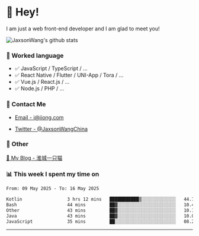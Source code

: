 # 👋 Hey!

I am just a web front-end developer and I am glad to meet you!

![JaxsonWang's github stats](https://github-readme-stats.vercel.app/api?username=JaxsonWang&&show_icons=true&&title_color=1abc9c&&icon_color=1abc9c)


### 📝 Worked language

- ✅ JavaScript / TypeScript / ...
- ✅ React Native / Flutter / UNI-App / Tora / ...
- ✅ Vue.js / React.js / ...
- ✅ Node.js / PHP / ...

### 📮 Contact Me

- [Email - i@iiong.com](mailto:i@iiong.com)

- [Twitter - @JaxsonWangChina](https://twitter.com/JaxsonWangChina)

### 🤪 Other

[📌 My Blog - 淮城一只猫](https://iiong.com)

### 📊 This week I spent my time on

<!--START_SECTION:waka-->

```txt
From: 09 May 2025 - To: 16 May 2025

Kotlin                 3 hrs 12 mins   ███████████▒░░░░░░░░░░░░░   44.78 %
Bash                   44 mins         ██▓░░░░░░░░░░░░░░░░░░░░░░   10.41 %
Other                  43 mins         ██▓░░░░░░░░░░░░░░░░░░░░░░   10.13 %
Java                   43 mins         ██▓░░░░░░░░░░░░░░░░░░░░░░   10.00 %
JavaScript             35 mins         ██░░░░░░░░░░░░░░░░░░░░░░░   08.20 %
```

<!--END_SECTION:waka-->

---
